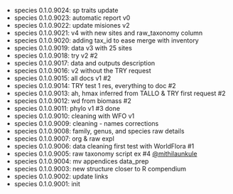-   species 0.1.0.9024: sp traits update
-   species 0.1.0.9023: automatic report v0
-   species 0.1.0.9022: update misiones v2
-   species 0.1.0.9021: v4 with new sites and raw_taxonomy column
-   species 0.1.0.9020: adding tax_id to ease merge with inventory
-   species 0.1.0.9019: data v3 with 25 sites
-   species 0.1.0.9018: try v2 #2
-   species 0.1.0.9017: data and outputs description
-   species 0.1.0.9016: v2 without the TRY request
-   species 0.1.0.9015: all docs v1 #2
-   species 0.1.0.9014: TRY test 1 res, everything to doc #2
-   species 0.1.0.9013: ah, hmax inferred from TALLO & TRY first request #2
-   species 0.1.0.9012: wd from biomass #2
-   species 0.1.0.9011: phylo v1 #3 done
-   species 0.1.0.9010: cleaning with WFO v1
-   species 0.1.0.9009: cleaning - names corrections
-   species 0.1.0.9008: family, genus, and species raw details
-   species 0.1.0.9007: org & raw expl
-   species 0.1.0.9006: data cleaning first test with WorldFlora #1
-   species 0.1.0.9005: raw taxonomy script ex #4 [\@mithilaunkule](https://github.com/mithilaunkule)
-   species 0.1.0.9004: mv appendices data_prep
-   species 0.1.0.9003: new structure closer to R compendium
-   species 0.1.0.9002: update links
-   species 0.1.0.9001: init
